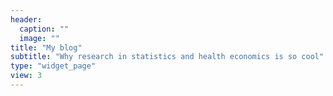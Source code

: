 ```yaml
---
header:
  caption: ""
  image: ""
title: "My blog"
subtitle: "Why research in statistics and health economics is so cool"
type: "widget_page"
view: 3
---
```

